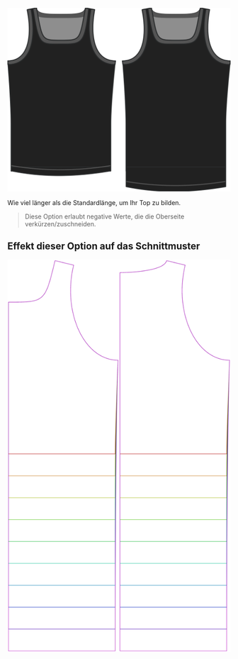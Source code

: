 ![Die Längen-Bonus-Option für Aaron](./lengthbonus.svg)

Wie viel länger als die Standardlänge, um Ihr Top zu bilden.

> Diese Option erlaubt negative Werte, die die Oberseite verkürzen/zuschneiden.

## Effekt dieser Option auf das Schnittmuster

![Dieses Bild zeigt den Effekt dieser Option, indem es mehrere Varianten überlagert, die einen anderen Wert für diese Option haben](aaron_lengthbonus_sample.svg "Effekt dieser Option auf das Schnittmuster")
